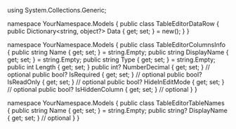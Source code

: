 using System.Collections.Generic;

namespace YourNamespace.Models
{
    public class TableEditorDataRow
    {
        public Dictionary<string, object?> Data { get; set; } = new();
    }
}



namespace YourNamespace.Models
{
    public class TableEditorColumnsInfo
    {
        public string Name { get; set; } = string.Empty;
        public string DisplayName { get; set; } = string.Empty;
        public string Type { get; set; } = string.Empty;
        public int Length { get; set; }
        public int? NumberDecimal { get; set; } // optional
        public bool? IsRequired { get; set; }       // optional
        public bool? IsReadOnly { get; set; }       // optional
        public bool? HideInEditMode { get; set; }   // optional
        public bool? IsHiddenColumn { get; set; }   // optional
    }
}



namespace YourNamespace.Models
{
    public class TableEditorTableNames
    {
        public string Name { get; set; } = string.Empty;
        public string? DisplayName { get; set; } // optional
    }
}